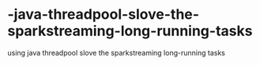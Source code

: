 # -java-threadpool-slove-the-sparkstreaming-long-running-tasks
using java threadpool slove the sparkstreaming long-running tasks
